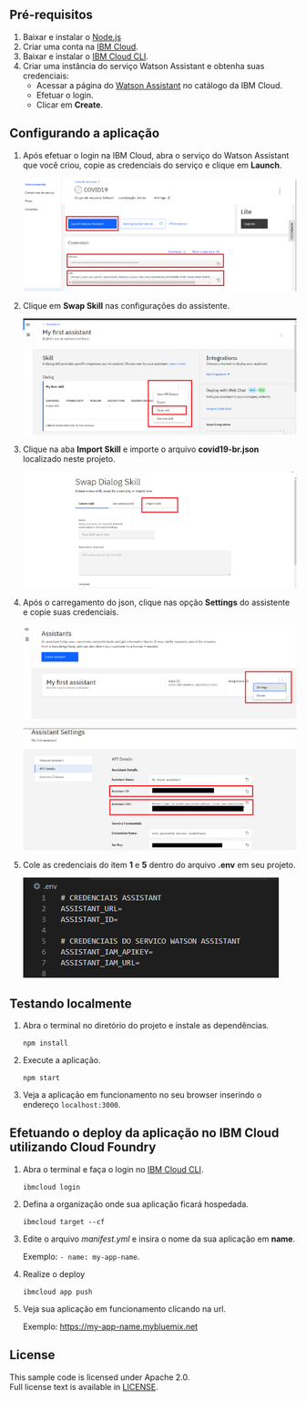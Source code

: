
## Pré-requisitos

1. Baixar e instalar o [Node.js](https://nodejs.org/en/)
2. Criar uma conta na [IBM Cloud](https://cloud.ibm.com/registration/).
3. Baixar e instalar o [IBM Cloud CLI](https://cloud.ibm.com/docs/cli/index.html#overview).
4. Criar uma instância do serviço Watson Assistant e obtenha suas credenciais:
    - Acessar a página do [Watson Assistant](https://cloud.ibm.com/catalog/services/conversation) no catálogo da IBM Cloud.
    - Efetuar o login.
    - Clicar em  **Create**.
    
## Configurando a aplicação

1. Após efetuar o login na IBM Cloud, abra o serviço do Watson Assistant que você criou, copie as credenciais do serviço e clique em **Launch**.

    ![teste](readme_images/credenciais_servico.PNG)

2. Clique em **Swap Skill** nas configurações do assistente.

    ![teste](readme_images/swap_skill_2.PNG)

3. Clique na aba **Import Skill** e importe o arquivo **covid19-br.json** localizado neste projeto.

    ![import](readme_images/import_skill.PNG)

4. Após o carregamento do json, clique nas opção **Settings** do assistente e copie suas credenciais.

    ![settings](readme_images/assistant_settings.PNG)

    ![credentials](readme_images/credenciais_assistent.PNG)

5. Cole as credenciais do item **1** e **5** dentro do arquivo **.env** em seu projeto.

    ![credentials env](readme_images/env.PNG)


## Testando localmente

1. Abra o terminal no diretório do projeto e instale as dependências.

    ```
    npm install
    ```

2. Execute a aplicação.

    ```
    npm start
    ```

3. Veja a aplicação em funcionamento no seu browser inserindo o endereço `localhost:3000`.

## Efetuando o deploy da aplicação no IBM Cloud utilizando Cloud Foundry

1. Abra o terminal e faça o login no [IBM Cloud CLI](https://cloud.ibm.com/docs/cli/index.html#overview).

    ```
    ibmcloud login
    ```

2. Defina a organização onde sua aplicação ficará hospedada.

    ```
    ibmcloud target --cf
    ```

3. Edite o arquivo *manifest.yml* e insira o nome da sua aplicação em **name**.  
  
    Exemplo: `- name: my-app-name`.

4. Realize o deploy

    ```
    ibmcloud app push
    ```

5. Veja sua aplicação em funcionamento clicando na url.  
    
    Exemplo: https://my-app-name.mybluemix.net


## License
This sample code is licensed under Apache 2.0.  
Full license text is available in [LICENSE](LICENSE).
